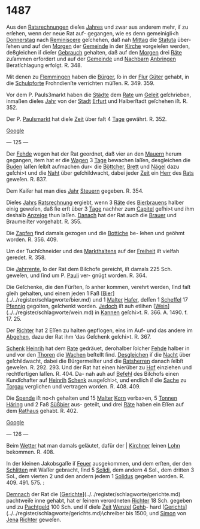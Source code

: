 # 1487

Aus den [Ratsrechnungen](../../register/worte/ratsrechnungen.md) dieſes [Jahres](../../register/worte/jahres.md) und zwar aus
anderem mehr, iſ zu erſehen, wenn der neue Rat auf-
gegangen, wie es denn gemeinigli<h [Donnerstag](../../register/worte/donnerstag.md) nach
[Reminiscere](../../register/orte/reminiscere.md) geſchehen, daß nah [Mittag](../../register/worte/mittag.md) die [Statuta](../../register/worte/statuta.md) über-
ſehen und auf den [Morgen](../../register/worte/morgen.md) der [Gemeinde](../../register/worte/gemeinde.md) in der [Kirche](../../register/worte/kirche.md)
vorgeleſen werden, de8gleichen iſ dieſer [Gebrauch](../../register/worte/gebrauch.md) gehalten,
daß auf den [Morgen](../../register/worte/morgen.md) drei [Räte](../../register/worte/räte.md) zuſammen erfordert und
auf der [Gemeinde](../../register/worte/gemeinde.md) und [Nachbarn](../../register/worte/nachbarn.md) [Anbringen](../../register/worte/anbringen.md) Beratſchlagung
erfolgt. R. 348.

Mit denen zu [Flemmingen](../../register/orte/flemmingen.md) haben die [Bürger](../../register/worte/bürger.md), ſo in
der [Flur](../../register/worte/flur.md) [Güter](../../register/worte/güter.md) gehabt, in die [Schulpforte](../../register/worte/schulpforte.md) Frohndienſte
verrichten müſſen. R. 349. 359.

Vor dem P. Pauls3markt haben die [Städte](../../register/worte/städte.md) dem [Rate](../../register/worte/rate.md)
um [Geleit](../../register/worte/geleit.md) geſchrieben, inmaßen dieſes [Jahr](../../register/worte/jahr.md) von der
[Stadt](../../register/worte/stadt.md) [Erfurt](../../register/orte/erfurt.md) und Halberſtadt geſchehen iſt. R. 352.

Der P. [Paulsmarkt](../../register/worte/paulsmarkt.md) hat dieſe [Zeit](../../register/worte/zeit.md) über faſt 4 [Tage](../../register/worte/tage.md)
gewährt. R. 352.

[Google](../../register/worte/google.md)


— 125 —

Der [Fehde](../../register/worte/fehde.md) wegen hat der Rat geordnet, daß vier
an den [Mauern](../../register/worte/mauern.md) herum gegangen, item hat er die
[Wagen](../../register/worte/wagen.md) 3 [Tage](../../register/worte/tage.md) bewachen laſſen, desgleichen die [Buden](../../register/worte/buden.md)
laſſen ſelbſt aufmachen dur< die [Böttcher](../../register/worte/böttcher.md), [Brett](../../register/worte/brett.md) und
[Nägel](../../register/worte/nägel.md) dazu geſchi>t und die [Naht](../../register/worte/naht.md) über geſchildwacht,
dabei jeder [Zeit](../../register/worte/zeit.md) ein [Herr](../../register/worte/herr.md) des [Rats](../../register/worte/rats.md) geweſen. R. 837.

Dem Kaiſer hat man dies [Jahr](../../register/worte/jahr.md) [Steuern](../../register/worte/steuern.md) gegeben.
R. 354.

Dieſes [Jahrs](../../register/worte/jahrs.md) [Ratsrechnung](../../register/worte/ratsrechnung.md) ergiebt, wenn 3 [Räte](../../register/worte/räte.md) des
[Bierbrauens](../../register/worte/bierbrauens.md) halber einig geweſen, daß ſie erſt über
3 [Tage](../../register/worte/tage.md) nachher zum [Capitel](../../register/worte/capitel.md) geſhi>t und ihm deshalb
[Anzeige](../../register/worte/anzeige.md) thun laſſen. [Danach](../../register/worte/danach.md) hat der Rat auch die [Brauer](../../register/worte/brauer.md)
und Braumeiſter vorgehabt. R. 355.

Die [Zapfen](../../register/worte/zapfen.md) find damals gezogen und die [Bottiche](../../register/worte/bottiche.md) be-
ſehen und geöhmt worden. R. 356. 409.

Um der Tuchſchneider und des [Markthaltens](../../register/worte/markthaltens.md) auf der
[Freiheit](../../register/worte/freiheit.md) iſt vielfah geredet. R. 358.

Die [Jahrrente](../../register/worte/jahrrente.md), ſo der Rat dem Biſchofe gereicht, iſt
damals 225 Sch. geweſen, und ſind um P. [Pauli](../../register/worte/pauli.md) ver-
gnügt worden. R. 364.

Die Geſchenke, die den Fürſten, ſo anher kommen,
verehrt werden, ſind faſt gleih gehalten, und einem jeden
1 Faß [[Bier](../../register/worte/bier.md)](../../register/schlagworte/bier.md) und 1 [Malter](../../register/worte/malter.md) [Hafer](../../register/worte/hafer.md), deſſen 1 [Scheffel](../../register/worte/scheffel.md)
17 [Pfennig](../../register/worte/pfennig.md) gegolten, geſchenkt worden. [Jedoch](../../register/worte/jedoch.md) iſt auh
etlihen [[Wein](../../register/worte/wein.md)](../../register/schlagworte/wein.md) in [Kannen](../../register/orte/kannen.md) geſchi>t. R. 366. A. 1490.
f. 17. 25.

Der [Richter](../../register/worte/richter.md) hat 2 Eſſen zu halten gepflogen, eins im
Auf- und das andere im [Abgehen](../../register/worte/abgehen.md), dazu der Rat ihm ‘das
Geſchenk geſchi>t. R. 367.

[Schenk](../../register/worte/schenk.md) [Heinrih](../../register/worte/heinrih.md) hat dem [Rate](../../register/worte/rate.md) gedräuet, derohalber
ſolcher [Fehde](../../register/worte/fehde.md) halber in und vor den [Thoren](../../register/worte/thoren.md) die [Wachen](../../register/worte/wachen.md)
beſtellt ſind. [Desgleichen](../../register/worte/desgleichen.md) iſ die [Nacht](../../register/worte/nacht.md) über geſchildwacht,
dabei die Bürgermeiſter und die [Ratsherren](../../register/worte/ratsherren.md) danach ſelbſt
geweſen. R. 292. 293. Und der Rat hat einen hierüber
zu [Hof](../../register/orte/hof.md) einziehen und rechtfertigen laſſen. R. 404. Da-
nah auh auf [Befehl](../../register/worte/befehl.md) des Biſchofs einen Kundſchafter auf
[Heinrih](../../register/worte/heinrih.md) [Schenk](../../register/worte/schenk.md) ausgeſchi>t, und endlich iſ die [Sache](../../register/worte/sache.md) zu
[Torgau](../../register/orte/torgau.md) verglichen und vertragen worden. R. 408. 409.

Die [Spende](../../register/worte/spende.md) iſt no<h gehalten und 15 [Malter](../../register/worte/malter.md) [Korn](../../register/worte/korn.md)
verba>en, 5 [Tonnen](../../register/worte/tonnen.md) [Häring](../../register/worte/häring.md) und 2 Faß [Süßbier](../../register/worte/süßbier.md) aus-
geteilt, und drei [Räte](../../register/worte/räte.md) haben ein Eſſen auf dem [Rathaus](../../register/worte/rathaus.md)
gehabt. R. 402.

[Google](../../register/worte/google.md)


— 126 —

Beim [Wetter](../../register/worte/wetter.md) hat man damals geläutet, dafür der |
[Kirchner](../../register/worte/kirchner.md) ſeinen [Lohn](../../register/worte/lohn.md) bekommen. R. 408.

In der kleinen Jakobsgaſſe iſ [Feuer](../../register/worte/feuer.md) ausgekommen,
und dem erſten, der den [Schlitten](../../register/worte/schlitten.md) mit Waſſer gebracht,
ſind 5 [Solidi](../../register/worte/solidi.md), dem andern 4 Sol., dem dritten 3 Sol., dem
vierten 2 und den andern jedem 1 [Solidus](../../register/worte/solidus.md) gegeben
worden. R. 409. 491. 575. :

[Demnach](../../register/worte/demnach.md) der Rat die [[Gerichte](../../register/worte/gerichte.md)](../../register/schlagworte/gerichte.md) pachtweiſe inne gehabt,
hat er ſeinem verordneten [Richter](../../register/worte/richter.md) 18 Sch. gegeben und
zu [Pachtgeld](../../register/orte/pachtgeld.md) 100 Sch. und iſ dieſe [Zeit](../../register/worte/zeit.md) [Wenzel](../../register/worte/wenzel.md) [Gehb](../../register/worte/gehb.md)-
hard [[Gerichts](../../register/worte/gerichts.md)](../../register/schlagworte/gerichts.md)\chreiber bis 1500, und [Simon](../../register/worte/simon.md) von [Jena](../../register/orte/jena.md)
[Richter](../../register/worte/richter.md) geweſen.
